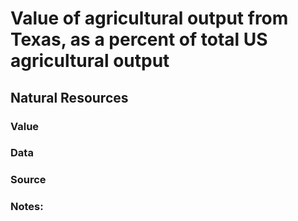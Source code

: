 # Value of agricultural output from Texas, as a percent of total US agricultural output

## Natural Resources

### Value

### Data

### Source

### Notes: